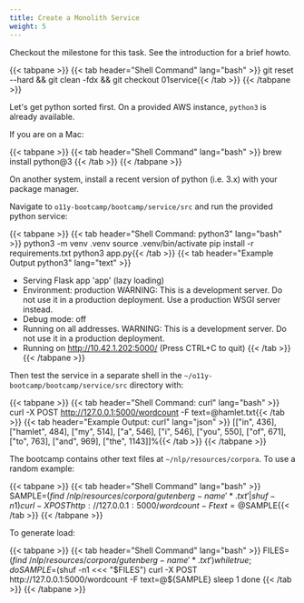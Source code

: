 ```yaml
---
title: Create a Monolith Service
weight: 5
---
```

Checkout the milestone for this task. See the introduction for a brief howto.

{{< tabpane >}}
{{< tab header="Shell Command" lang="bash" >}}
git reset --hard && git clean -fdx && git checkout 01service{{< /tab >}}
{{< /tabpane >}}

Let's get python sorted first. On a provided AWS instance, `python3` is already available.

If you are on a Mac:

{{< tabpane >}}
{{< tab header="Shell Command" lang="bash" >}}
brew install python@3
{{< /tab >}}
{{< /tabpane >}}

On another system, install a recent version of python (i.e. 3.x) with your package manager.

Navigate to `o11y-bootcamp/bootcamp/service/src` and run the provided python service:

{{< tabpane >}}
{{< tab header="Shell Command: python3" lang="bash" >}}
python3 -m venv .venv
source .venv/bin/activate
pip install -r requirements.txt
python3 app.py{{< /tab >}}
{{< tab header="Example Output python3" lang="text" >}}
* Serving Flask app 'app' (lazy loading)
* Environment: production
WARNING: This is a development server. Do not use it in a production deployment.
Use a production WSGI server instead.
* Debug mode: off
* Running on all addresses.
WARNING: This is a development server. Do not use it in a production deployment.
* Running on http://10.42.1.202:5000/ (Press CTRL+C to quit)
{{< /tab >}}
{{< /tabpane >}}

Then test the service in a separate shell in the `~/o11y-bootcamp/bootcamp/service/src` directory with:

{{< tabpane >}}
{{< tab header="Shell Command: curl" lang="bash" >}}
curl -X POST http://127.0.0.1:5000/wordcount -F text=@hamlet.txt{{< /tab >}}
{{< tab header="Example Output: curl" lang="json" >}}
[["in", 436], ["hamlet", 484], ["my", 514], ["a", 546], ["i", 546], ["you", 550], ["of", 671], ["to", 763], ["and", 969], ["the", 1143]]%{{< /tab >}}
{{< /tabpane >}}

The bootcamp contains other text files at `~/nlp/resources/corpora`. To use a random example:

{{< tabpane >}}
{{< tab header="Shell Command" lang="bash" >}}
SAMPLE=$(find ~/nlp/resources/corpora/gutenberg -name '*.txt' | shuf -n1)
curl -X POST http://127.0.0.1:5000/wordcount -F text=@$SAMPLE{{< /tab >}}
{{< /tabpane >}}

To generate load:

{{< tabpane >}}
{{< tab header="Shell Command" lang="bash" >}}
FILES=$(find ~/nlp/resources/corpora/gutenberg -name '*.txt')
while true; do
    SAMPLE=$(shuf -n1 <<< "$FILES")
    curl -X POST http://127.0.0.1:5000/wordcount -F text=@${SAMPLE}
    sleep 1
done
{{< /tab >}}
{{< /tabpane >}}
